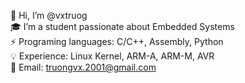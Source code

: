 👋 Hi, I’m @vxtruog  
🎓 I’m a student passionate about Embedded Systems  
⚡ Programing languages: C/C++, Assembly, Python  
💡 Experience: Linux Kernel, ARM-A, ARM-M, AVR  
🔗 Email: [truongvx.2001@gmail.com](mailto:truongvx.2001@gmail.com)


<!--
**vxtruog/vxtruog** is a ✨ _special_ ✨ repository because its `README.md` (this file) appears on your GitHub profile.

Here are some ideas to get you started:

- 🔭 I’m currently working on ...
- 🌱 I’m currently learning ...
- 👯 I’m looking to collaborate on ...
- 🤔 I’m looking for help with ...
- 💬 Ask me about ...
- 📫 How to reach me: ...
- 😄 Pronouns: ...
- ⚡ Fun fact: ...
-->
